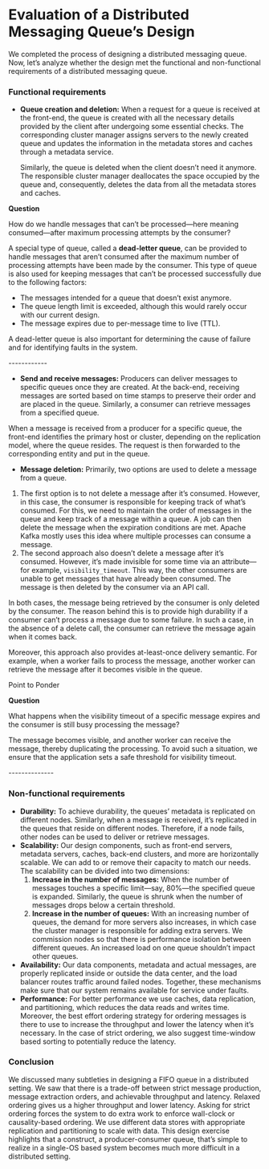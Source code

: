 # Evaluation of a Distributed Messaging Queue’s Design

We completed the process of designing a distributed messaging queue. Now, let’s analyze whether the design met the functional and non-functional requirements of a distributed messaging queue.

### Functional requirements <a href="#functional-requirements-0" id="functional-requirements-0"></a>

*   **Queue creation and deletion:** When a request for a queue is received at the front-end, the queue is created with all the necessary details provided by the client after undergoing some essential checks. The corresponding cluster manager assigns servers to the newly created queue and updates the information in the metadata stores and caches through a metadata service.

    Similarly, the queue is deleted when the client doesn’t need it anymore. The responsible cluster manager deallocates the space occupied by the queue and, consequently, deletes the data from all the metadata stores and caches.

**Question**

How do we handle messages that can’t be processed—here meaning consumed—after maximum processing attempts by the consumer?

A special type of queue, called a **dead-letter queue**, can be provided to handle messages that aren’t consumed after the maximum number of processing attempts have been made by the consumer. This type of queue is also used for keeping messages that can’t be processed successfully due to the following factors:

* The messages intended for a queue that doesn’t exist anymore.
* The queue length limit is exceeded, although this would rarely occur with our current design.
* The message expires due to per-message time to live (TTL).

A dead-letter queue is also important for determining the cause of failure and for identifying faults in the system.

\------------

* **Send and receive messages:** Producers can deliver messages to specific queues once they are created. At the back-end, receiving messages are sorted based on time stamps to preserve their order and are placed in the queue. Similarly, a consumer can retrieve messages from a specified queue.

When a message is received from a producer for a specific queue, the front-end identifies the primary host or cluster, depending on the replication model, where the queue resides. The request is then forwarded to the corresponding entity and put in the queue.

* **Message deletion:** Primarily, two options are used to delete a message from a queue.

1. The first option is to not delete a message after it’s consumed. However, in this case, the consumer is responsible for keeping track of what’s consumed. For this, we need to maintain the order of messages in the queue and keep track of a message within a queue. A job can then delete the message when the expiration conditions are met. Apache Kafka mostly uses this idea where multiple processes can consume a message.
2. The second approach also doesn’t delete a message after it’s consumed. However, it’s made invisible for some time via an attribute—for example, `visibility_timeout`. This way, the other consumers are unable to get messages that have already been consumed. The message is then deleted by the consumer via an API call.

In both cases, the message being retrieved by the consumer is only deleted by the consumer. The reason behind this is to provide high durability if a consumer can’t process a message due to some failure. In such a case, in the absence of a delete call, the consumer can retrieve the message again when it comes back.

Moreover, this approach also provides at-least-once delivery semantic. For example, when a worker fails to process the message, another worker can retrieve the message after it becomes visible in the queue.

Point to Ponder

**Question**

What happens when the visibility timeout of a specific message expires and the consumer is still busy processing the message?

The message becomes visible, and another worker can receive the message, thereby duplicating the processing. To avoid such a situation, we ensure that the application sets a safe threshold for visibility timeout.

\--------------

### Non-functional requirements <a href="#non-functional-requirements-0" id="non-functional-requirements-0"></a>

* **Durability:** To achieve durability, the queues’ metadata is replicated on different nodes. Similarly, when a message is received, it’s replicated in the queues that reside on different nodes. Therefore, if a node fails, other nodes can be used to deliver or retrieve messages.
* **Scalability:** Our design components, such as front-end servers, metadata servers, caches, back-end clusters, and more are horizontally scalable. We can add to or remove their capacity to match our needs. The scalability can be divided into two dimensions:
  1. **Increase in the number of messages:** When the number of messages touches a specific limit—say, 80%—the specified queue is expanded. Similarly, the queue is shrunk when the number of messages drops below a certain threshold.
  2. **Increase in the number of queues:** With an increasing number of queues, the demand for more servers also increases, in which case the cluster manager is responsible for adding extra servers. We commission nodes so that there is performance isolation between different queues. An increased load on one queue shouldn’t impact other queues.
* **Availability:** Our data components, metadata and actual messages, are properly replicated inside or outside the data center, and the load balancer routes traffic around failed nodes. Together, these mechanisms make sure that our system remains available for service under faults.
* **Performance:** For better performance we use caches, data replication, and partitioning, which reduces the data reads and writes time. Moreover, the best effort ordering strategy for ordering messages is there to use to increase the throughput and lower the latency when it’s necessary. In the case of strict ordering, we also suggest time-window based sorting to potentially reduce the latency.

### Conclusion <a href="#conclusion-0" id="conclusion-0"></a>

We discussed many subtleties in designing a FIFO queue in a distributed setting. We saw that there is a trade-off between strict message production, message extraction orders, and achievable throughput and latency. Relaxed ordering gives us a higher throughput and lower latency. Asking for strict ordering forces the system to do extra work to enforce wall-clock or causality-based ordering. We use different data stores with appropriate replication and partitioning to scale with data. This design exercise highlights that a construct, a producer-consumer queue, that’s simple to realize in a single-OS based system becomes much more difficult in a distributed setting.
